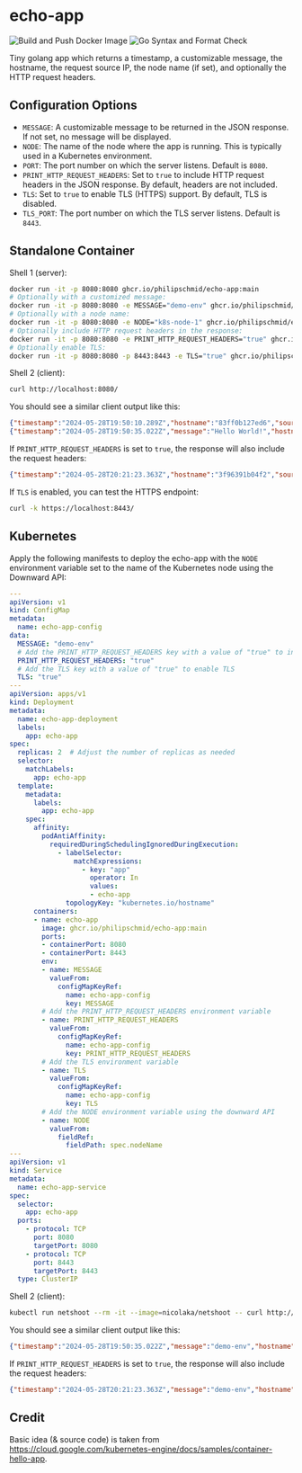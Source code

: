 # echo-app

![Build and Push Docker Image](https://github.com/philipschmid/echo-app/actions/workflows/build.yaml/badge.svg) ![Go Syntax and Format Check](https://github.com/philipschmid/echo-app/actions/workflows/test.yaml/badge.svg)

Tiny golang app which returns a timestamp, a customizable message, the hostname, the request source IP, the node name (if set), and optionally the HTTP request headers.

## Configuration Options
- `MESSAGE`: A customizable message to be returned in the JSON response. If not set, no message will be displayed.
- `NODE`: The name of the node where the app is running. This is typically used in a Kubernetes environment.
- `PORT`: The port number on which the server listens. Default is `8080`.
- `PRINT_HTTP_REQUEST_HEADERS`: Set to `true` to include HTTP request headers in the JSON response. By default, headers are not included.
- `TLS`: Set to `true` to enable TLS (HTTPS) support. By default, TLS is disabled.
- `TLS_PORT`: The port number on which the TLS server listens. Default is `8443`.

## Standalone Container
Shell 1 (server):
```bash
docker run -it -p 8080:8080 ghcr.io/philipschmid/echo-app:main
# Optionally with a customized message:
docker run -it -p 8080:8080 -e MESSAGE="demo-env" ghcr.io/philipschmid/echo-app:main
# Optionally with a node name:
docker run -it -p 8080:8080 -e NODE="k8s-node-1" ghcr.io/philipschmid/echo-app:main
# Optionally include HTTP request headers in the response:
docker run -it -p 8080:8080 -e PRINT_HTTP_REQUEST_HEADERS="true" ghcr.io/philipschmid/echo-app:main
# Optionally enable TLS:
docker run -it -p 8080:8080 -p 8443:8443 -e TLS="true" ghcr.io/philipschmid/echo-app:main
```

Shell 2 (client):
```bash
curl http://localhost:8080/
```

You should see a similar client output like this:
```json
{"timestamp":"2024-05-28T19:50:10.289Z","hostname":"83ff0b127ed6","source_ip":"192.168.65.1"}
{"timestamp":"2024-05-28T19:50:35.022Z","message":"Hello World!","hostname":"4495529ebd32","source_ip":"192.168.65.1","node":"k8s-node-1"}
```

If `PRINT_HTTP_REQUEST_HEADERS` is set to `true`, the response will also include the request headers:
```json
{"timestamp":"2024-05-28T20:21:23.363Z","hostname":"3f96391b04f2","source_ip":"192.168.65.1","node":"k8s-node-1","headers":{"Accept":["*/*"],"User-Agent":["curl/8.6.0"]}}
```

If `TLS` is enabled, you can test the HTTPS endpoint:
```bash
curl -k https://localhost:8443/
```

## Kubernetes
Apply the following manifests to deploy the echo-app with the `NODE` environment variable set to the name of the Kubernetes node using the Downward API:
```yaml
---
apiVersion: v1
kind: ConfigMap
metadata:
  name: echo-app-config
data:
  MESSAGE: "demo-env"
  # Add the PRINT_HTTP_REQUEST_HEADERS key with a value of "true" to include headers in the response
  PRINT_HTTP_REQUEST_HEADERS: "true"
  # Add the TLS key with a value of "true" to enable TLS
  TLS: "true"
---
apiVersion: apps/v1
kind: Deployment
metadata:
  name: echo-app-deployment
  labels:
    app: echo-app
spec:
  replicas: 2  # Adjust the number of replicas as needed
  selector:
    matchLabels:
      app: echo-app
  template:
    metadata:
      labels:
        app: echo-app
    spec:
      affinity:
        podAntiAffinity:
          requiredDuringSchedulingIgnoredDuringExecution:
            - labelSelector:
                matchExpressions:
                  - key: "app"
                    operator: In
                    values:
                    - echo-app
              topologyKey: "kubernetes.io/hostname"
      containers:
      - name: echo-app
        image: ghcr.io/philipschmid/echo-app:main
        ports:
        - containerPort: 8080
        - containerPort: 8443
        env:
        - name: MESSAGE
          valueFrom:
            configMapKeyRef:
              name: echo-app-config
              key: MESSAGE
        # Add the PRINT_HTTP_REQUEST_HEADERS environment variable
        - name: PRINT_HTTP_REQUEST_HEADERS
          valueFrom:
            configMapKeyRef:
              name: echo-app-config
              key: PRINT_HTTP_REQUEST_HEADERS
        # Add the TLS environment variable
        - name: TLS
          valueFrom:
            configMapKeyRef:
              name: echo-app-config
              key: TLS
        # Add the NODE environment variable using the downward API
        - name: NODE
          valueFrom:
            fieldRef:
              fieldPath: spec.nodeName
---
apiVersion: v1
kind: Service
metadata:
  name: echo-app-service
spec:
  selector:
    app: echo-app
  ports:
    - protocol: TCP
      port: 8080
      targetPort: 8080
    - protocol: TCP
      port: 8443
      targetPort: 8443
  type: ClusterIP
```

Shell 2 (client):
```bash
kubectl run netshoot --rm -it --image=nicolaka/netshoot -- curl http://echo-app-service:8080
```

You should see a similar client output like this:
```json
{"timestamp":"2024-05-28T19:50:35.022Z","message":"demo-env","hostname":"echo-app-deployment-5d8f8b8b8b-9t4kq","source_ip":"10.1.0.1","node":"k8s-node-1"}
```

If `PRINT_HTTP_REQUEST_HEADERS` is set to `true`, the response will also include the request headers:
```json
{"timestamp":"2024-05-28T20:21:23.363Z","message":"demo-env","hostname":"echo-app-deployment-5d8f8b8b8b-9t4kq","source_ip":"10.1.0.1","node":"k8s-node-1","headers":{"Accept":["*/*"],"User-Agent":["curl/8.6.0"]}}
```

## Credit
Basic idea (& source code) is taken from https://cloud.google.com/kubernetes-engine/docs/samples/container-hello-app.